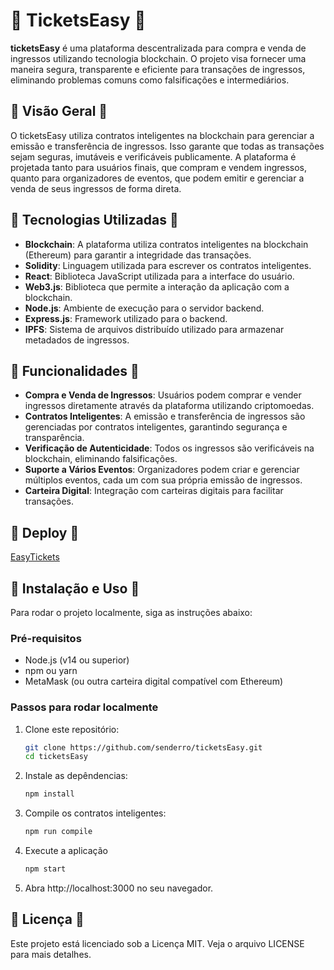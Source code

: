 # 🌈 TicketsEasy 🌈

**ticketsEasy** é uma plataforma descentralizada para compra e venda de ingressos utilizando tecnologia blockchain. O projeto visa fornecer uma maneira segura, transparente e eficiente para transações de ingressos, eliminando problemas comuns como falsificações e intermediários.

## 💜 Visão Geral 💜

O ticketsEasy utiliza contratos inteligentes na blockchain para gerenciar a emissão e transferência de ingressos. Isso garante que todas as transações sejam seguras, imutáveis e verificáveis publicamente. A plataforma é projetada tanto para usuários finais, que compram e vendem ingressos, quanto para organizadores de eventos, que podem emitir e gerenciar a venda de seus ingressos de forma direta.

## 🩷 Tecnologias Utilizadas 🩷

- **Blockchain**: A plataforma utiliza contratos inteligentes na blockchain (Ethereum) para garantir a integridade das transações.
- **Solidity**: Linguagem utilizada para escrever os contratos inteligentes.
- **React**: Biblioteca JavaScript utilizada para a interface do usuário.
- **Web3.js**: Biblioteca que permite a interação da aplicação com a blockchain.
- **Node.js**: Ambiente de execução para o servidor backend.
- **Express.js**: Framework utilizado para o backend.
- **IPFS**: Sistema de arquivos distribuído utilizado para armazenar metadados de ingressos.

## 🧡 Funcionalidades 🧡

- **Compra e Venda de Ingressos**: Usuários podem comprar e vender ingressos diretamente através da plataforma utilizando criptomoedas.
- **Contratos Inteligentes**: A emissão e transferência de ingressos são gerenciadas por contratos inteligentes, garantindo segurança e transparência.
- **Verificação de Autenticidade**: Todos os ingressos são verificáveis na blockchain, eliminando falsificações.
- **Suporte a Vários Eventos**: Organizadores podem criar e gerenciar múltiplos eventos, cada um com sua própria emissão de ingressos.
- **Carteira Digital**: Integração com carteiras digitais para facilitar transações.

## 💛 Deploy 💛
[EasyTickets](https://tickets-easy-g4fsp4hxq-lorenzos-projects-b629ed80.vercel.app/)

  
## 🩵 Instalação e Uso 🩵

Para rodar o projeto localmente, siga as instruções abaixo:

### Pré-requisitos

- Node.js (v14 ou superior)
- npm ou yarn
- MetaMask (ou outra carteira digital compatível com Ethereum)

### Passos para rodar localmente 

1. Clone este repositório:
   ```bash
   git clone https://github.com/senderro/ticketsEasy.git
   cd ticketsEasy
2. Instale as depêndencias:
   ```bash
   npm install
3. Compile os contratos inteligentes:
   ```bash
   npm run compile
4. Execute a aplicação
   ```bash
   npm start
5. Abra http://localhost:3000 no seu navegador.

## 💙 Licença 💙
Este projeto está licenciado sob a Licença MIT. Veja o arquivo LICENSE para mais detalhes.





